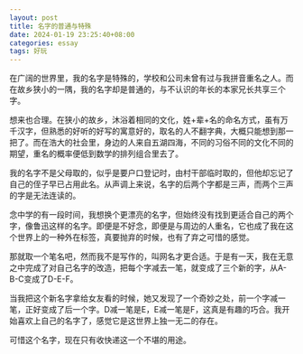 ```yaml
---
layout: post
title: 名字的普通与特殊
date: 2024-01-19 23:25:40+08:00
categories: essay
tags: 好玩
---
```


在广阔的世界里，我的名字是特殊的，学校和公司未曾有过与我拼音重名之人。而在故乡狭小的一隅，我的名字却是普通的，与不认识的年长的本家兄长共享三个字。

想来也合理。在狭小的故乡，沐浴着相同的文化，姓+辈+名的命名方式，虽有万千汉字，但熟悉的好听的好写的寓意好的，取名的人不翻字典，大概只能想到那一把了。而在浩大的社会里，身边的人来自五湖四海，不同的习俗不同的文化不同的期望，重名的概率便低到数学的排列组合里去了。

我的名字不是父母取的，似乎是要户口登记时，由村干部临时取的，但他却忘记了自己的侄子早已占用此名。从声调上来说，名字的后两个字都是三声，而两个三声的字是无法连读的。

念中学的有一段时间，我想换个更漂亮的名字，但始终没有找到更适合自己的两个字，像鲁迅这样的名字。即便是不好念，即便是与周边的人重名，它也成了我在这个世界上的一种外在标签，真要抛弃的时候，也有了弃之可惜的感觉。

那就取一个笔名吧，然而我不是写作的，叫网名才更合适。于是有一天，我在无意之中完成了对自己名字的改造，把每个字减去一笔，就变成了三个新的字，从A-B-C变成了D-E-F。

当我把这个新名字拿给女友看的时候，她又发现了一个奇妙之处，前一个字减一笔，正好变成了后一个字。D减一笔是E，E减一笔是F，这真是有趣的巧合。我开始喜欢上自己的名字了，感觉它是这世界上独一无二的存在。

可惜这个名字，现在只有收快递这一个不堪的用途。
